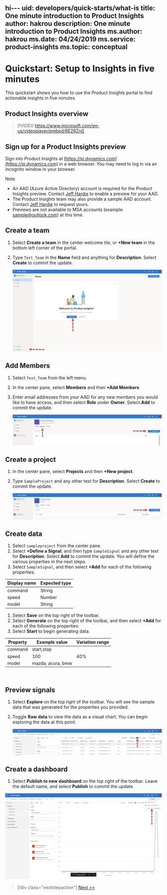 hi---
uid: developers/quick-starts/what-is
title: One minute introduction to Product Insights
author: hakrou
description: One minute introduction to Product Insights
ms.author: hakrou
ms.date: 04/24/2019
ms.service: product-insights
ms.topic: conceptual
---

# <a id="what_is"></a>Quickstart: Setup to Insights in five minutes 

This quickstart shows you how to use the Product Insights portal to find actionable insights in five minutes. 

## Product Insights overview

> [!VIDEO https://www.microsoft.com/en-us/videoplayer/embed/RE2RZnI]

## Sign up for a Product Insights preview
Sign into Product Insights at [https://pi.dynamics.com](https://pi.dynamics.com) in a web browser. You may need to log in via an incognito window in your browser.
> [!NOTE]
> - An AAD (Azure Active Directory) account is required for the Product Insights preview. Contact [Jeff Hardie](email:jeffhar@microsoft.com) to enable a preview for your AAD.
> - The Product Insights team may also provide a sample AAD account. Contact [Jeff Hardie](email:jeffhar@microsoft.com) to request yours.
> - Previews are not available to MSA accounts (example: [sample@outlook.com](sample@outlook.com)) at this time.

## Create a team
1. Select **Create a team** in the center welcome tile, or **+New team** in the bottom left corner of the portal.
1. Type `Test_Team` in the **Name** field and anything for **Description**. Select **Create** to commit the update.

	![Create a new team](../images/quick-starts/create-team.png)
  
## Add Members
1. Select `Test_Team` from the left menu.  
1. In the center pane, select **Members** and then **+Add Members**
1. Enter email addresses from your AAD for any new members you would like to have access, and then select **Role** under **Owner**. Select **Add** to commit the update.

	![Add new members](../images/quick-starts/add-members.png)

## Create a project 
1. In the center pane, select **Projects** and then **+New project**.
1. Type `SampleProject` and any other text for **Description**.  Select **Create** to commit the update.

	![Add new project](../images/quick-starts/add-project.png)
  
## Create data
1. Select `sampleproject` from the center pane. 
1. Select **+Define a Signal**, and then type `SampleSignal` and any other text for **Description**.  Select **Add** to commit the update.  You will define the various properties in the next steps.
1. Select `SampleSignal`, and then select **+Add** for each of the following properties:

|Display name | Expected type|
|-------------|--------------|
|command|String| 
|speed|Number  |
|model|String  |

1. Select **Save** on the top right of the toolbar.
1. Select **Generate** on the top right of the toolbar, and then select **+Add** for each of the following properties:
1. Select **Start** to begin generating data.

|Property|Example value|Variation range|
|--------|-------------|---------------|
|command|start,stop|
|speed|100|40%|
|model|mazda, acura, bmw|

   

## Preview signals
1. Select **Explore** on the top right of the toolbar.  You will see the sample data that was generated for the properties you provided. 
1. Toggle **Raw data** to view the data as a visual chart.  You can begin exploring the data at this point. 

   ![Preview new signals](../images/quick-starts/preview-signal.png)
 
## Create a dashboard
1. Select **Publish to new dashboard** on the top right of the toolbar. Leave the default name, and select **Publish** to commit the update.

![Create a dashboard](../images/quick-starts/create-dashboard.png)


> [!div class="nextstepaction"]
> [Next >>](who-uses.md)

